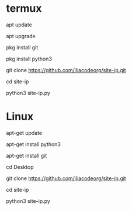 
# termux
apt update 

apt upgrade

pkg install git 

pkg install python3

git clone https://github.com/iliacodeorg/site-ip.git

cd site-ip

python3 site-ip.py

# Linux
apt-get update

apt-get install python3

apt-get install git

cd Desktop

git clone https://github.com/iliacodeorg/site-ip.git

cd site-ip

python3 site-ip.py
